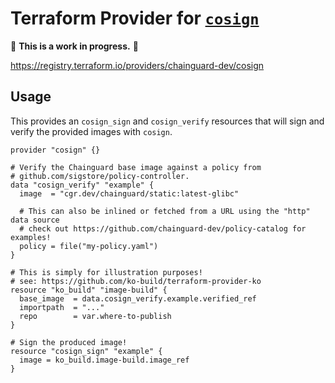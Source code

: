 # Terraform Provider for [`cosign`](https://github.com/sigstore/cosign)

🚨 **This is a work in progress.** 🚨

https://registry.terraform.io/providers/chainguard-dev/cosign

## Usage

This provides an `cosign_sign` and `cosign_verify` resources that will sign and
verify the provided images with `cosign`.

```hcl
provider "cosign" {}

# Verify the Chainguard base image against a policy from
# github.com/sigstore/policy-controller.
data "cosign_verify" "example" {
  image  = "cgr.dev/chainguard/static:latest-glibc"

  # This can also be inlined or fetched from a URL using the "http" data source
  # check out https://github.com/chainguard-dev/policy-catalog for examples!
  policy = file("my-policy.yaml")
}

# This is simply for illustration purposes!
# see: https://github.com/ko-build/terraform-provider-ko
resource "ko_build" "image-build" {
  base_image  = data.cosign_verify.example.verified_ref
  importpath  = "..."
  repo        = var.where-to-publish
}

# Sign the produced image!
resource "cosign_sign" "example" {
  image = ko_build.image-build.image_ref
}
```
